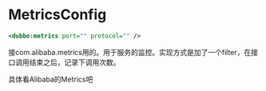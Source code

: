 # MetricsConfig

```xml
<dubbo:metrics port="" protocol="" />
```

接com.alibaba.metrics用的。用于服务的监控。实现方式是加了一个filter，在接口调用结束之后，记录下调用次数。

具体看Alibaba的Metrics吧

